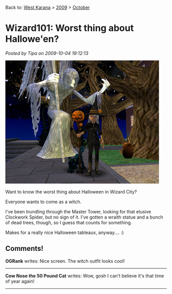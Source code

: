 Back to: [West Karana](/posts/westkarana.md) > [2009](/posts/2009/westkarana.md) > [October](./westkarana.md)
# Wizard101: Worst thing about Hallowe'en?

*Posted by Tipa on 2009-10-04 19:12:13*

![Halloween decorations](../../../uploads/2009/10/WizardGraphicalClient-2009-10-04-20-06-24-32.jpg "Halloween decorations")

Want to know the worst thing about Halloween in Wizard City?

Everyone wants to come as a witch.

I've been trundling through the Master Tower, looking for that elusive Clockwork Spider, but no sign of it. I've gotten a wraith statue and a bunch of dead trees, though, so I guess that counts for something.

Makes for a really nice Halloween tableaux, anyway.... :)

## Comments!

**OGRank** writes: Nice screen. The witch outfit looks cool!

---

**Cow Nose the 50 Pound Cat** writes: Wow, gosh I can't believe it's that time of year again!

---

